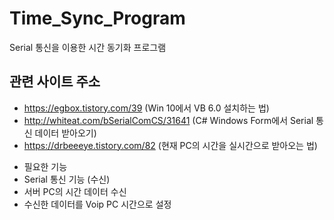 # Time_Sync_Program
Serial 통신을 이용한 시간 동기화 프로그램

## 관련 사이트 주소
* https://egbox.tistory.com/39 (Win 10에서 VB 6.0 설치하는 법)
* http://whiteat.com/bSerialComCS/31641 (C# Windows Form에서 Serial 통신 데이터 받아오기)
* https://drbeeeye.tistory.com/82 (현재 PC의 시간을 실시간으로 받아오는 법)

- 필요한 기능
- Serial 통신 기능 (수신)
- 서버 PC의 시간 데이터 수신
- 수신한 데이터를 Voip PC 시간으로 설정